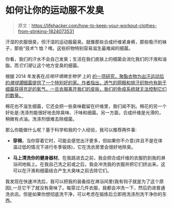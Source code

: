 # 如何让你的运动服不发臭

> 原文：<https://lifehacker.com/how-to-keep-your-workout-clothes-from-stinking-1824073531>

汗湿的衣服很臭，但汗湿的运动服最臭。就像那些合成纤维紧身裤，那些吸汗的袜子，那些“技术”t 恤？唷。这些织物特别容易滋生最难闻的细菌。



你看，我们的汗水不会自己发臭；生活在我们皮肤上的细菌会消化我们的汗液和油脂，而*它们是*让这个地方变臭的细菌。

根据 2014 年发表在*应用环境微生物学* 上的 [的一项研究，聚酯衣物为出汗运动后的*微球菌*细菌提供了一个特别好的家。作者指出，透气的网眼和排汗织物也有助于细菌获得充足的氧气，一旦衣服离开我们的皮肤，我们的免疫系统就无法控制它们的数量。](http://aem.asm.org/content/80/21/6611.full)

棉花也不滋生细菌，它还会把一些臭味截留在纤维里，我们闻不到。棉花的另一个好处是:洗涤剂能很好地去除臭味、汗味和细菌。另一方面，合成纤维是光滑的，稍微有点油。洗涤剂很难去除细菌。

那么你能做什么呢？基于科学和我的个人经验，我可以推荐两件事:

*   **穿棉**。当你穿着它时，可能会感觉出汗更多，但如果你不介意(并且不是在体温过低的情况下进行冬季锻炼)，它在洗衣房里会很好地除臭。

*   **马上清洗你的健身器材**。在我跳进去之前，我会把合成纤维的衣服扔到我的淋浴间地板上。在我自己洗之前或之后，我会冲洗我的衣服并把它们挤出来。这可以在汗液和细菌结合产生大臭味之前去除它们。

我发现在快速冲洗后，我可以把我的装备挂在淋浴间里(我有钩子就是为了这个原因),一旦它干了就没有臭味了。每穿过几件衣服，我都会冲洗一下，然后扔进普通洗衣店。但是如果你想彻底洗干净，可以考虑在锻炼后立即用洗涤剂洗干净你的东西。